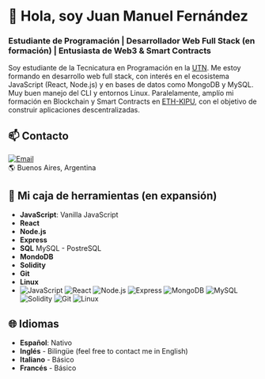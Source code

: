 # 👋 Hola, soy Juan Manuel Fernández
### Estudiante de Programación | Desarrollador Web Full Stack (en formación) | Entusiasta de Web3 & Smart Contracts

Soy estudiante de la Tecnicatura en Programación en la [UTN](https://utn.edu.ar/es/). Me estoy formando en desarrollo web full stack, con interés en el ecosistema JavaScript (React, Node.js) y en bases de datos como MongoDB y MySQL. Muy buen manejo del CLI y entornos Linux. Paralelamente, amplío mi formación en Blockchain y Smart Contracts en [ETH-KIPU](https://www.ethkipu.org/es), con el objetivo de construir aplicaciones descentralizadas.

## 📫 Contacto  

[![Email](https://img.shields.io/badge/Email-juanmanuel.fc%40gmail.com-red?logo=gmail&logoColor=white)](mailto:juanmanuel.fc@gmail.com)  
🌎 Buenos Aires, Argentina  

## 🚀 Mi caja de herramientas (en expansión)

- **JavaScript**: Vanilla JavaScript
- **React** 
- **Node.js** 
- **Express**  
- **SQL** MySQL - PostreSQL 
- **MondoDB**
- **Solidity** 
- **Git** 
- **Linux** 
-  ![JavaScript](https://img.shields.io/badge/JavaScript-F7DF1E?logo=javascript&logoColor=black) ![React](https://img.shields.io/badge/React-20232A?logo=react&logoColor=61DAFB) ![Node.js](https://img.shields.io/badge/Node.js-339933?logo=node.js&logoColor=white) ![Express](https://img.shields.io/badge/Express-000000?logo=express&logoColor=white) ![MongoDB](https://img.shields.io/badge/MongoDB-47A248?logo=mongodb&logoColor=white) ![MySQL](https://img.shields.io/badge/MySQL-4479A1?logo=mysql&logoColor=white) ![Solidity](https://img.shields.io/badge/Solidity-363636?logo=solidity&logoColor=white) ![Git](https://img.shields.io/badge/Git-F05032?logo=git&logoColor=white) ![Linux](https://img.shields.io/badge/Linux-FCC624?logo=linux&logoColor=black)      

## 🌐 Idiomas

- **Español**: Nativo
- **Inglés** - Bilingüe (feel free to contact me in English)
- **Italiano** - Básico
- **Francés** - Básico
